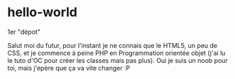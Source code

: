 # hello-world
1er "dépot"

Salut moi du futur, pour l'instant je ne connais que le HTML5, un peu de CSS, et je commence à peine PHP en Programmation orientée objet (j'ai lu le tuto d'OC pour créer les classes mais pas plus). 
Oui je suis un noob pour toi, mais j'epère que ça va vite changer :P

